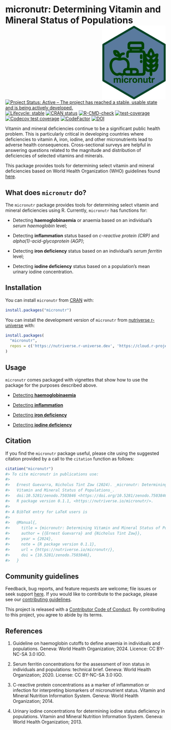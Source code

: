
<!-- README.md is generated from README.Rmd. Please edit that file -->

# micronutr: Determining Vitamin and Mineral Status of Populations <img src="man/figures/logo.png" width="200px" align="right" />

<!-- badges: start -->

[![Project Status: Active – The project has reached a stable, usable
state and is being actively
developed.](https://www.repostatus.org/badges/latest/active.svg)](https://www.repostatus.org/#active)
[![Lifecycle:
stable](https://img.shields.io/badge/lifecycle-stable-brightgreen.svg)](https://lifecycle.r-lib.org/articles/stages.html#stable)
[![CRAN
status](https://www.r-pkg.org/badges/version/micronutr)](https://CRAN.R-project.org/package=micronutr)
[![R-CMD-check](https://github.com/nutriverse/micronutr/actions/workflows/R-CMD-check.yaml/badge.svg)](https://github.com/nutriverse/micronutr/actions/workflows/R-CMD-check.yaml)
[![test-coverage](https://github.com/nutriverse/micronutr/actions/workflows/test-coverage.yaml/badge.svg)](https://github.com/nutriverse/micronutr/actions/workflows/test-coverage.yaml)
[![Codecov test
coverage](https://codecov.io/gh/nutriverse/micronutr/branch/main/graph/badge.svg)](https://app.codecov.io/gh/nutriverse/micronutr?branch=main)
[![CodeFactor](https://www.codefactor.io/repository/github/nutriverse/micronutr/badge)](https://www.codefactor.io/repository/github/nutriverse/micronutr)
[![DOI](https://zenodo.org/badge/584725138.svg)](https://zenodo.org/badge/latestdoi/584725138)
<!-- badges: end -->

Vitamin and mineral deficiencies continue to be a significant public
health problem. This is particularly critical in developing countries
where deficiencies to vitamin A, iron, iodine, and other micronutrients
lead to adverse health consequences. Cross-sectional surveys are helpful
in answering questions related to the magnitude and distribution of
deficiencies of selected vitamins and minerals.

This package provides tools for determining select vitamin and mineral
deficiencies based on World Health Organization (WHO) guidelines found
[here](https://www.who.int/teams/nutrition-and-food-safety/databases/vitamin-and-mineral-nutrition-information-system).

## What does `micronutr` do?

The `micronutr` package provides tools for determining select vitamin
and mineral deficiencies using R. Currently, `micronutr` has functions
for:

- Detecting **haemoglobinaemia** or anaemia based on an individual’s
  *serum haemoglobin* level;

- Detecting **inflammation** status based on *c-reactive protein (CRP)*
  and *alpha(1)-acid-glycoprotein (AGP)*;

- Detecting **iron deficiency** status based on an individual’s *serum
  ferritin* level;

- Detecting **iodine deficiency** status based on a population’s mean
  urinary iodine concentration.

## Installation

You can install `micronutr` from [CRAN](https://cran.r-project.org)
with:

``` r
install.packages("micronutr")
```

You can install the development version of `micronutr` from [nutriverse
r-universe](https://nutriverse.r-universe.dev) with:

``` r
install.packages(
  "micronutr", 
  repos = c('https://nutriverse.r-universe.dev', 'https://cloud.r-project.org')
)
```

## Usage

`micronutr` comes packaged with vignettes that show how to use the
package for the purposes described above.

- [Detecting
  **haemoglobinaemia**](https://nutriverse.io/micronutr/articles/haemoglobinaemia.html)

- [Detecting
  **inflammation**](https://nutriverse.io/micronutr/articles/inflammation.html)

- [Detecting **iron
  deficiency**](https://nutriverse.io/micronutr/articles/iron-deficiency.html)

- [Detecting **iodine
  deficiency**](https://nutriverse.io/micronutr/articles/iodine-deficiency.html)

## Citation

If you find the `micronutr` package useful, please cite using the
suggested citation provided by a call to the `citation` function as
follows:

``` r
citation("micronutr")
#> To cite micronutr in publications use:
#> 
#>   Ernest Guevarra, Nicholus Tint Zaw (2024). _micronutr: Determining
#>   Vitamin and Mineral Status of Populations_.
#>   doi:10.5281/zenodo.7503846 <https://doi.org/10.5281/zenodo.7503846>,
#>   R package version 0.1.1, <https://nutriverse.io/micronutr/>.
#> 
#> A BibTeX entry for LaTeX users is
#> 
#>   @Manual{,
#>     title = {micronutr: Determining Vitamin and Mineral Status of Populations},
#>     author = {{Ernest Guevarra} and {Nicholus Tint Zaw}},
#>     year = {2024},
#>     note = {R package version 0.1.1},
#>     url = {https://nutriverse.io/micronutr/},
#>     doi = {10.5281/zenodo.7503846},
#>   }
```

## Community guidelines

Feedback, bug reports, and feature requests are welcome; file issues or
seek support [here](https://github.com/nutriverse/micronutr/issues). If
you would like to contribute to the package, please see our
[contributing
guidelines](https://nutriverse.io/micronutr/CONTRIBUTING.html).

This project is released with a [Contributor Code of
Conduct](https://nutriverse.io/micronutr/CODE_OF_CONDUCT.html). By
contributing to this project, you agree to abide by its terms.

## References

1.  Guideline on haemoglobin cutoffs to define anaemia in individuals
    and populations. Geneva: World Health Organization; 2024. Licence:
    CC BY-NC-SA 3.0 IGO.

2.  Serum ferritin concentrations for the assessment of iron status in
    individuals and populations: technical brief. Geneva: World Health
    Organization; 2020. License: CC BY-NC-SA 3.0 IGO.

3.  C-reactive protein concentrations as a marker of inflammation or
    infection for interpreting biomarkers of micronutrient status.
    Vitamin and Mineral Nutrition Information System. Geneva: World
    Health Organization; 2014.

4.  Urinary iodine concentrations for determining iodine status
    deficiency in populations. Vitamin and Mineral Nutrition Information
    System. Geneva: World Health Organization; 2013.
